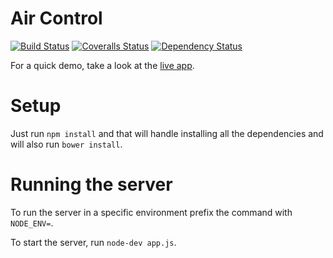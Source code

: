 Air Control
=======

[![Build Status][travis-image]][travis-url] [![Coveralls Status][coveralls-image]][coveralls-url] [![Dependency Status][daviddm-url]][daviddm-image]

For a quick demo, take a look at the [live app](http://nodecms.herokuapp.com).

# Setup

Just run `npm install` and that will handle installing all the dependencies and will also run `bower install`.

# Running the server

To run the server in a specific environment prefix the command with `NODE_ENV=`.

To start the server, run `node-dev app.js`.

[npm-image]: https://badge.fury.io/js/Air-Control.png
[npm-url]: https://npmjs.org/package/Air-Control

[travis-image]: https://travis-ci.org/ilanbiala/Air-Control.svg?branch=master
[travis-url]: https://travis-ci.org/ilanbiala/Air-Control

[coveralls-image]: https://coveralls.io/repos/ilanbiala/Air-Control/badge.png?branch=master
[coveralls-url]: https://coveralls.io/r/ilanbiala/Air-Control?branch=master

[daviddm-image]: https://david-dm.org/ilanbiala/air-control
[daviddm-url]: https://david-dm.org/ilanbiala/air-control.png?theme=shields.io
